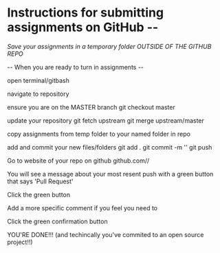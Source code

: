 # Instructions for submitting assignments on GitHub -- 

*Save your assignments in a temporary folder OUTSIDE OF THE GITHUB REPO*

-- When you are ready to turn in assignments -- 

open terminal/gitbash

navigate to repository

ensure you are on the MASTER branch
	git checkout master

update your repository
	git fetch upstream
	git merge upstream/master

copy assignments from temp folder to your named folder in repo

add and commit your new files/folders
	git add .
	git commit -m '<NAME OF ASSIGNMENTS TO TURN IN>'
	git push

Go to website of your repo on github github.com/<username>/<repo name>

You will see a message about your most resent push with a green button that says 'Pull Request'

Click the green button

Add a more specific comment if you feel you need to

Click the green confirmation button

YOU'RE DONE!!! (and techincally you've commited to an open source project!!)
